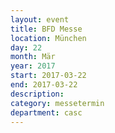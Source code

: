 ```yaml
---
layout: event
title: BFD Messe
location: München
day: 22
month: Mär
year: 2017
start: 2017-03-22
end: 2017-03-22
description: 
category: messetermin
department: casc
---
```


